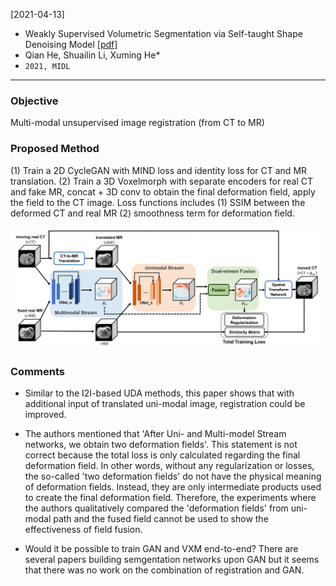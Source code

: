 [2021-04-13]
- Weakly Supervised Volumetric Segmentation via Self-taught Shape Denoising Model [[pdf]](https://openreview.net/pdf?id=Koyg3kvH-Mq) 
- Qian He, Shuailin Li, Xuming He*
- `2021, MIDL`

****

### Objective
Multi-modal unsupervised image registration (from CT to MR)

### Proposed Method
(1) Train a 2D CycleGAN with MIND loss and identity loss for CT and MR translation. (2) Train a 3D Voxelmorph with separate encoders for real CT and fake MR, concat + 3D conv to obtain the final deformation field, apply the field to the CT image. Loss functions includes (1) SSIM between the deformed CT and real MR (2) smoothness term for deformation field.

![Alt text](https://github.com/han-liu/Papers/blob/master/figures/Adversarial%20Uni-%20and%20Multi-modal%20Stream%20Networks%20for%20Multimodal%20Image%20Registration.png?raw=true)


### Comments

- Similar to the I2I-based UDA methods, this paper shows that with additional input of translated uni-modal image, registration could be improved.

- The authors mentioned that 'After Uni- and Multi-model Stream networks, we obtain two deformation fields'. This statement is not correct because the total loss is only calculated regarding the final deformation field. In other words, without any regularization or losses, the so-called 'two deformation fields' do not have the physical meaning of deformation fields. Instead, they are only intermediate products used to create the final deformation field. Therefore, the experiments where the authors qualitatively compared the 'deformation fields' from uni-modal path and the fused field cannot be used to show the effectiveness of field fusion.

- Would it be possible to train GAN and VXM end-to-end? There are several papers building semgentation networks upon GAN but it seems that there was no work on the combination of registration and GAN.